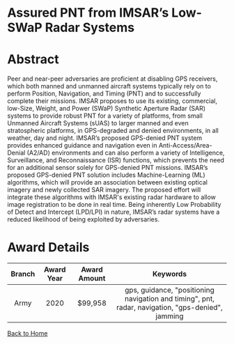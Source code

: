 
Assured PNT from IMSAR’s Low-SWaP Radar Systems
===============================================

# Abstract


Peer and near-peer adversaries are proficient at disabling GPS receivers, which both manned and unmanned aircraft systems typically rely on to perform Position, Navigation, and Timing (PNT) and to successfully complete their missions. IMSAR proposes to use its existing, commercial, low-Size, Weight, and Power (SWaP) Synthetic Aperture Radar (SAR) systems to provide robust PNT for a variety of platforms, from small Unmanned Aircraft Systems (sUAS) to larger manned and even stratospheric platforms, in GPS-degraded and denied environments, in all weather, day and night. IMSAR’s proposed GPS-denied PNT system provides enhanced guidance and navigation even in Anti-Access/Area-Denial (A2/AD) environments and can also perform a variety of Intelligence, Surveillance, and Reconnaissance (ISR) functions, which prevents the need for an additional sensor solely for GPS-denied PNT missions. IMSAR’s proposed GPS-denied PNT solution includes Machine-Learning (ML) algorithms, which will provide an association between existing optical imagery and newly collected SAR imagery. The proposed effort will integrate these algorithms with IMSAR's existing radar hardware to allow image registration to be done in real time. Being inherently Low Probability of Detect and Intercept (LPD/LPI) in nature, IMSAR’s radar systems have a reduced likelihood of being exploited by adversaries.  

# Award Details

|Branch|Award Year|Award Amount|Keywords|
| :---: | :---: | :---: | :---: |
|Army|2020|$99,958|gps, guidance, "positioning navigation and timing", pnt, radar, navigation, "gps-denied", jamming|
  
  


[Back to Home](https://github.com/chrischow/dod_sbir_awards#1126)